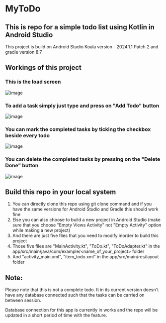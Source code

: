 # MyToDo
## This is repo for a simple todo list using Kotlin in Android Studio

This project is build on Android Studio Koala version - 2024.1.1 Patch 2 and gradle version 8.7

## Workings of this project
### This is the load screen
![image](https://github.com/user-attachments/assets/26ff612b-5c02-4518-abfb-0539334f1939)

### To add a task simply just type and press on "Add Todo" button
![image](https://github.com/user-attachments/assets/95f691b4-4cfa-4642-90b8-907a55d29bdd)

### You can mark the completed tasks by ticking the checkbox beside every todo
![image](https://github.com/user-attachments/assets/6be8057f-1979-4381-afc2-560a7eb52111)

### You can delete the completed tasks by pressing on the "Delete Done" button
![image](https://github.com/user-attachments/assets/60c58ac6-b6bb-4af9-800a-35b99dce57aa)

## Build this repo in your local system
1. You can directly clone this repo using git clone command and if you have the same versions for Android Studio and Gradle this should work fine
2. Else you can also choose to build a new project in Android Studio (make sure that you choose "Empty Views Activity" not "Empty Activity" option while making a new project)
3. And there are just five flies that you need to modify inorder to build this project
4. Those five files are "MainActivity.kt", "ToDo.kt", "ToDoAdapter.kt" in the app/src/main/java/com/example/<name_of_your_project> folder
5. And "activity_main.xml", "item_todo.xml" in the app/src/main/res/layout folder

## Note:

Please note that this is not a complete todo. It in its current version doesn't have any database connected such that the tasks can be carried on between session.

Database connection for this app is currently in works and the repo will be updated in a short period of time with the feature.
